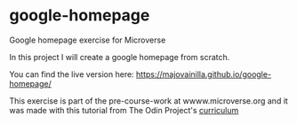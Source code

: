 # google-homepage
Google homepage exercise for Microverse

In this project I will create a google homepage from scratch.

You can find the live version here:  https://majovainilla.github.io/google-homepage/

This exercise is part of the pre-course-work at wwww.microverse.org and it was made with this tutorial from The Odin Project's [curriculum](http://www.theodinproject.com/courses/web-development-101/lessons/html-css)

